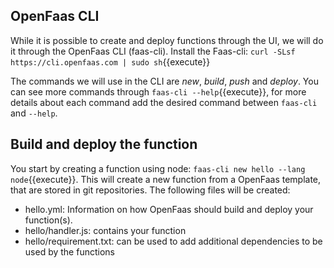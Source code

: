 ## OpenFaas CLI

While it is possible to create and deploy functions through the UI, we will do it through the OpenFaas CLI (faas-cli). Install the Faas-cli: `curl -SLsf https://cli.openfaas.com | sudo sh`{{execute}}

The commands we will use in the CLI are *new*, *build*, *push* and *deploy*. You can see more commands through `faas-cli --help`{{execute}}, for more details about each command add the desired command between `faas-cli` and `--help`.

## Build and deploy the function
You start by creating a function using node: `faas-cli new hello --lang node`{{execute}}. This will create a new function from a OpenFaas template, that are stored in git repositories. The following files will be created:
- hello.yml: Information on how OpenFaas should build and deploy your function(s).
- hello/handler.js: contains your function
- hello/requirement.txt: can be used to add additional dependencies to be used by the functions
